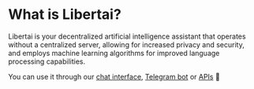 # What is Libertai?

Libertai is your decentralized artificial intelligence assistant that operates without a centralized server, allowing for increased privacy and security, and employs machine learning algorithms for improved language processing capabilities.

You can use it through our [chat interface](https://chat.libertai.io), [Telegram bot](https://t.me/liberchat_bot) or [APIs](/apis/) 🚀
